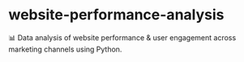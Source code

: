 # website-performance-analysis
📊 Data analysis of website performance &amp; user engagement across marketing channels using Python.
